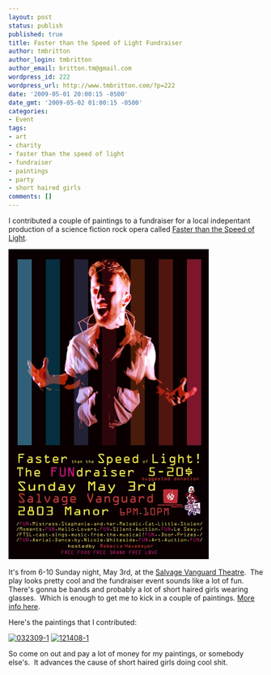 ```yaml
---
layout: post
status: publish
published: true
title: Faster than the Speed of Light Fundraiser
author: tmbritton
author_login: tmbritton
author_email: britton.tm@gmail.com
wordpress_id: 222
wordpress_url: http://www.tmbritton.com/?p=222
date: '2009-05-01 20:00:15 -0500'
date_gmt: '2009-05-02 01:00:15 -0500'
categories:
- Event
tags:
- art
- charity
- faster than the speed of light
- fundraiser
- paintings
- party
- short haired girls
comments: []
---
```

<p>I contributed a couple of paintings to a fundraiser for a local indepentant production of a science fiction rock opera called <a href="http://www.myspace.com/fasterthanthespeedoflightthemusical">Faster than the Speed of Light</a>.</p>
<p><a href="/assets/img/2009/05/funwebflyer_2_.jpg"><img class="alignnone size-full wp-image-223" title="funwebflyer_2_" src="/assets/img/2009/05/funwebflyer_2_.jpg" alt="" width="396" height="612" /></a></p>
<p>It's from 6-10 Sunday night, May 3rd, at the <a href="http://www.salvagevanguard.org/">Salvage Vanguard Theatre</a>.  The play looks pretty cool and the fundraiser event sounds like a lot of fun.  There's gonna be bands and probably a lot of short haired girls wearing glasses.  Which is enough to get me to kick in a couple of paintings. <a href="http://do512.com/event/2009/05/03/faster-than-the-speed-of-light-the-fund-raiser">More info here</a>.</p>
<p>Here's the paintings that I contributed:</p>
<p><a class="tt-flickr tt-flickr-Small" title="032309-1" href="http://www.tmbritton.com/art/photo/3384387438/032309-1.html"><img class="alignnone" src="http://farm4.static.flickr.com/3554/3384387438_f62eb17283_m.jpg" alt="032309-1" width="180" height="240" /></a> <a class="tt-flickr tt-flickr-Small" title="121408-1" href="http://www.tmbritton.com/art/photo/3109402812/121408-1.html"><img class="alignnone" src="http://farm4.static.flickr.com/3240/3109402812_99f051fd2a_m.jpg" alt="121408-1" width="240" height="180" /></a></p>
<p>So come on out and pay a lot of money for my paintings, or somebody else's.  It advances the cause of short haired girls doing cool shit.</p>
